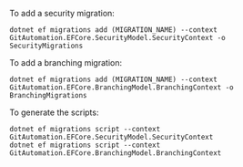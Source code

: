 ﻿To add a security migration:

    dotnet ef migrations add (MIGRATION_NAME) --context GitAutomation.EFCore.SecurityModel.SecurityContext -o SecurityMigrations

To add a branching migration:

    dotnet ef migrations add (MIGRATION_NAME) --context GitAutomation.EFCore.BranchingModel.BranchingContext -o BranchingMigrations

To generate the scripts:

	dotnet ef migrations script --context GitAutomation.EFCore.SecurityModel.SecurityContext
	dotnet ef migrations script --context GitAutomation.EFCore.BranchingModel.BranchingContext
